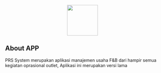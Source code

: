 <p align="center"><a href="https://app.primarasaselaras.com" target="_blank"><img src="https://app.primarasaselaras.com/assets/images/logo/prslogin.png" width="100"></a></p>

## About APP

PRS System merupakan aplikasi manajemen usaha F&B dari hampir semua kegiatan oprasional outlet, Aplikasi ini merupakan versi lama
